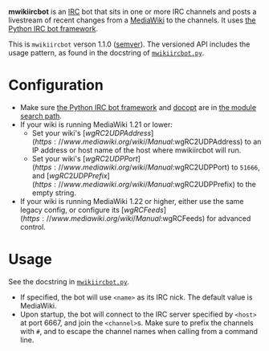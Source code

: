 **mwikiircbot** is an [IRC][] bot that sits in one or more IRC channels and posts a livestream of recent changes from a [MediaWiki][] to the channels. It uses [the Python IRC bot framework][PythonIRCBotFramework].

This is `mwikiircbot` verson 1.1.0 ([semver][Semver]). The versioned API includes the usage pattern, as found in the docstring of [`mwikiircbot.py`](mwikiircbot.py).

Configuration
=============

*   Make sure [the Python IRC bot framework][PythonIRCBotFramework] and [docopt][Docopt] are in [the module search path][Pythonpath].
*   If your wiki is running MediaWiki 1.21 or lower:
    *   Set your wiki's [$wgRC2UDPAddress](https://www.mediawiki.org/wiki/Manual:$wgRC2UDPAddress) to an IP address or host name of the host where mwikiircbot will run.
    *   Set your wiki's [$wgRC2UDPPort](https://www.mediawiki.org/wiki/Manual:$wgRC2UDPPort) to `51666`, and [$wgRC2UDPPrefix](https://www.mediawiki.org/wiki/Manual:$wgRC2UDPPrefix) to the empty string.
*   If your wiki is running MediaWiki 1.22 or higher, either use the same legacy config, or configure its [$wgRCFeeds](https://www.mediawiki.org/wiki/Manual:$wgRCFeeds) for advanced control.

Usage
=====

See the docstring in [`mwikiircbot.py`](mwikiircbot.py).

*   If specified, the bot will use `<name>` as its IRC nick. The default value is MediaWiki.
*   Upon startup, the bot will connect to the IRC server specified by `<host>` at port 6667, and join the `<channel>`s. Make sure to prefix the channels with `#`, and to escape the channel names when calling from a command line.

[Docopt]: https://docopt.org/ (docopt)
[IRC]: http://en.wikipedia.org/wiki/Internet_Relay_Chat (Wikipedia: Internet Relay Chat)
[MediaWiki]: http://www.mediawiki.org/wiki/MediaWiki (MediaWikiWiki: MediaWiki)
[PythonIRCBotFramework]: https://github.com/Fenhl/Python-IRC-Bot-Framework (github: Fenhl/Python-IRC-Bot-Framework)
[Pythonpath]: http://docs.python.org/3.3/tutorial/modules.html#the-module-search-path (Python 3.3 documentation: Modules: More on Modules: The Module Search Path)
[Semver]: http://semver.org/ (Semantic Versioning 2.0.0)
